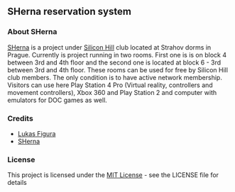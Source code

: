 ## SHerna reservation system

### About SHerna

[SHerna](https://sherna.siliconhill.cz) is a project under [Silicon Hill](https://siliconhill.cz) club located at Strahov dorms in Prague. Currently is project running in two rooms. First one is is on block 4 between 3rd and 4th floor and the second one is located at block 6 - 3rd between 3rd and 4th floor. These rooms can be used for free by Silicon Hill club members. The only condition is to have active network membership. Visitors can use here Play Station 4 Pro (Virtual reality, controllers and movement controllers), Xbox 360 and Play Station 2 and computer with emulators for DOC games as well.

### Credits

- [Lukas Figura](https://github.com/figurluk)
- [SHerna](https://github.com/SHernaSH)

### License

This project is licensed under the [MIT License](https://github.com/figurluk/sherna-reservation-system/blob/master/LICENSE) - see the LICENSE file for details
